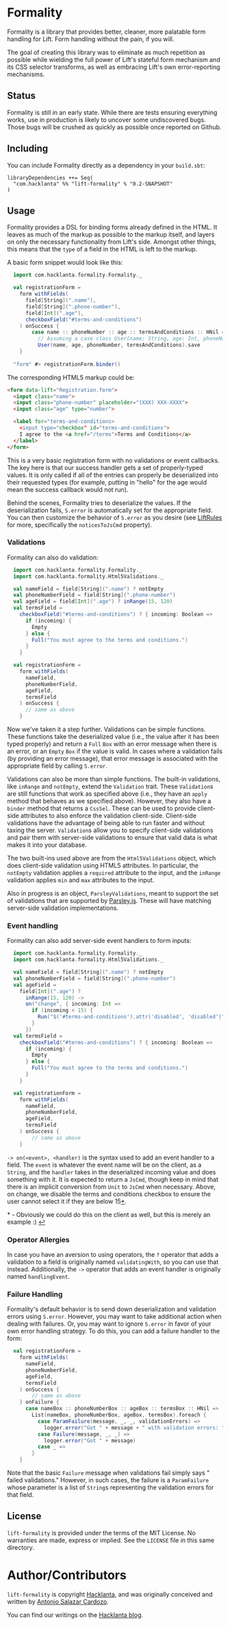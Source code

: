 # Formality

Formality is a library that provides better, cleaner, more palatable
form handling for Lift. Form handling without the pain, if you will.

The goal of creating this library was to eliminate as much repetition as
possible while wielding the full power of Lift's stateful form mechanism
and its CSS selector transforms, as well as embracing Lift's own
error-reporting mechanisms.

## Status

Formality is still in an early state. While there are tests ensuring
everything works, use in production is likely to uncover some
undiscovered bugs. Those bugs will be crushed as quickly as possible
once reported on Github.

## Including

You can include Formality directly as a dependency in your `build.sbt`:

```
libraryDependencies ++= Seq(
  "com.hacklanta" %% "lift-formality" % "0.2-SNAPSHOT"
)
```

## Usage

Formality provides a DSL for binding forms already defined in the HTML.
It leaves as much of the markup as possible to the markup itself, and
layers on only the necessary functionality from Lift's side. Amongst
other things, this means that the `type` of a field in the HTML is left
to the markup.

A basic form snippet would look like this:

```scala
  import com.hacklanta.formality.Formality._

  val registrationForm =
    form withFields(
      field[String](".name"),
      field[String](".phone-number"),
      field[Int](".age"),
      checkboxField("#terms-and-conditions")
    ) onSuccess {
        case name :: phoneNumber :: age :: termsAndConditions :: HNil =>
          // Assuming a case class User(name: String, age: Int, phoneNumber: String, termsAndConditions: Boolean).
          User(name, age, phoneNumber, termsAndConditions).save
    }
  
  "form" #> registrationForm.binder()
```

The corresponding HTML5 markup could be:

```html
<form data-lift="Registration.form">
  <input class="name">
  <input class="phone-number" placeholder="(XXX) XXX-XXXX">
  <input class="age" type="number">

  <label for="terms-and-conditions>
    <input type="checkbox" id="terms-and-conditions">
    I agree to the <a href="/terms">Terms and Conditions</a>
  </label>
</form>
```

This is a very basic registration form with no validations or event
callbacks. The key here is that our success handler gets a set of
properly-typed values. It is only called if all of the entries can
properly be deserialized into their requested types (for example,
putting in "hello" for the age would mean the success callback would not
run).

Behind the scenes, Formality tries to deserialize the values. If
the deserialization fails, `S.error` is automatically set for the
appropriate field. You can then customize the behavior of `S.error` as
you desire (see [LiftRules](http://liftweb.net/api/26/api/net/liftweb/http/LiftRules.html)
for more, specifically the `noticesToJsCmd` property).

### Validations

Formality can also do validation:

```scala
  import com.hacklanta.formality.Formality._
  import com.hacklanta.formality.Html5Validations._

  val nameField = field[String](".name") ? notEmpty
  val phoneNumberField = field[String](".phone-number")
  val ageField = field[Int](".age") ? inRange(15, 120)
  val termsField =
    checkboxField("#terms-and-conditions") ? { incoming: Boolean =>
      if (incoming) {
        Empty
      } else {
        Full("You must agree to the terms and conditions.")
      }
    }

  val registrationForm =
    form withFields(
      nameField,
      phoneNumberField,
      ageField,
      termsField
    ) onSuccess {
      // same as above
    }
```

Now we've taken it a step further. Validations can be simple
functions. These functions take the deserialized value (i.e., the value
after it has been typed properly) and return a `Full` `Box` with an
error message when there is an error, or an `Empty` `Box` if the value
is valid. In cases where a validation fails (by providing an error
message), that error message is associated with the appropriate field by
calling `S.error`.

Validations can also be more than simple functions. The built-in
validations, like `inRange` and `notEmpty`, extend the `Validation`
trait. These `Validation`s are still functions that work as specified
above (i.e., they have an `apply` method that behaves as we specified
above). However, they also have a `binder` method that returns a
`CssSel`. These can be used to provide client-side attributes to also
enforce the validation client-side. Client-side validations have
the advantage of being able to run faster and without taxing the
server. `Validation`s allow you to specify client-side validations and
pair them with server-side validations to ensure that valid data is what
makes it into your database.

The two built-ins used above are from the `Html5Validations` object,
which does client-side validation using HTML5 attributes. In particular,
the `notEmpty` validation applies a `required` attribute to the input,
and the `inRange` validation applies `min` and `max` attributes to the
input.

Also in progress is an object, `ParsleyValidations`, meant to support
the set of validations that are supported by
[Parsley.js](http://parsleyjs.org). These will have matching server-side
validation implementations.

### Event handling

Formality can also add server-side event handlers to form inputs:

```scala
  import com.hacklanta.formality.Formality._
  import com.hacklanta.formality.Html5Validations._

  val nameField = field[String](".name") ? notEmpty
  val phoneNumberField = field[String](".phone-number")
  val ageField =
    field[Int](".age") ?
      inRange(15, 120) ->
      on("change", { incoming: Int =>
        if (incoming < 15) {
          Run("$('#terms-and-conditions').attr('disabled', 'disabled')")
        }
      })
  val termsField =
    checkboxField("#terms-and-conditions") ? { incoming: Boolean =>
      if (incoming) {
        Empty
      } else {
        Full("You must agree to the terms and conditions.")
      }
    }

  val registrationForm =
    form withFields(
      nameField,
      phoneNumberField,
      ageField,
      termsField
    ) onSuccess {
        // same as above
    }
```

`-> on(<event>, <handler)` is the syntax used to add an event handler to
a field. The `event` is whatever the event name will be on the client, as a
`String`, and the `handler` takes in the deserialized incoming value and
does something with it. It is expected to return a `JsCmd`, though keep
in mind that there is an implicit conversion from `Unit` to `JsCmd`
when necessary. Above, on change, we disable the terms and conditions
checkbox to ensure the user cannot select it if they are below
15[*](#client-note)<a name="client-note-return"></a>.

<a name="client-node"></a>* - Obviously we could do this on the client as
well, but this is merely an example :) [↩](#client-note-return)

### Operator Allergies

In case you have an aversion to using operators, the `?` operator that
adds a validation to a field is originally named `validatingWith`, so
you can use that instead. Additionally, the `->` operator that adds
an event handler is originally named `handlingEvent`.

### Failure Handling

Formality's default behavior is to send down deserialization and
validation errors using `S.error`. However, you may want to take
additional action when dealing with failures. Or, you may want to
ignore `S.error` in favor of your own error handling strategy. To
do this, you can add a failure handler to the form:

```scala
  val registrationForm =
    form withFields(
      nameField,
      phoneNumberField,
      ageField,
      termsField
    ) onSuccess {
        // same as above
    } onFailure {
      case nameBox :: phoneNumberBox :: ageBox :: termsBox :: HNil =>
        List(nameBox, phoneNumberBox, ageBox, termsBox).foreach {
          case ParamFailure(message, _, _, validationErrors) =>
            logger.error("Got " + message + " with validation errors: " + validationErrors)
          case Failure(message, _, _) =>
            logger.error("Got " + message)
          case _ =>
        }
    }
```

Note that the basic `Failure` message when validations fail simply says
"<field> failed validations." However, in such cases, the failure is
a `ParamFailure` whose parameter is a list of `String`s representing the
validation errors for that field.

## License

`lift-formality` is provided under the terms of the MIT License. No warranties
are made, express or implied.  See the `LICENSE` file in this same directory.

# Author/Contributors

`lift-formality` is copyright [Hacklanta](http://hacklanta.com), and was
originally conceived and written by [Antonio Salazar
Cardozo](http://github.com/Shadowfiend).

You can find our writings on the [Hacklanta blog](http://hacklanta.com/blog).
